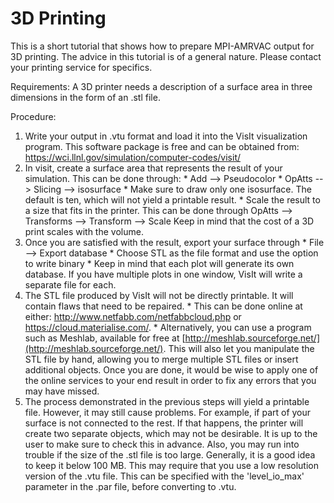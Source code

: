 # 3D Printing

This is a short tutorial that shows how to prepare MPI-AMRVAC output for 3D printing.
The advice in this tutorial is of a general nature. Please contact your
printing service for specifics.

Requirements: A 3D printer needs a description of a surface area in three
dimensions in the form of an .stl file.

Procedure:

  1. Write your output in .vtu format and load it into the VisIt visualization program. This software package is free and can be obtained from: <https://wci.llnl.gov/simulation/computer-codes/visit/>
  2. In visit, create a surface area that represents the result of your simulation. This can be done through:
    * Add --&gt; Pseudocolor
    * OpAtts --&gt; Slicing --&gt; isosurface
    * Make sure to draw only one isosurface. The default is ten, which will not yield a printable result.
    * Scale the result to a size that fits in the printer. This can be done through OpAtts --&gt; Transforms --&gt; Transform --&gt; Scale   Keep in mind that the cost of a 3D print scales with the volume.
  3. Once you are satisfied with the result, export your surface through
    * File --&gt; Export database
    * Choose STL as the file format and use the option to write binary
    * Keep in mind that each plot will generate its own database. If you have multiple plots in one window, VisIt will write a separate file for each.
  4. The STL file produced by VisIt will not be directly printable. It will contain flaws that need to be repaired.
    * This can be done online at either:  <http://www.netfabb.com/netfabbcloud.php> or <https://cloud.materialise.com/>.
    * Alternatively, you can use a program such as Meshlab, available for free at [http://meshlab.sourceforge.net/](http://meshlab.sourceforge.net/). This will also let you  manipulate the STL file by hand, allowing you to merge multiple STL files or insert additional objects. Once you are done, it would be wise to apply one of the online services to your end result in order to fix any errors that you may have missed.
  5. The process demonstrated in the previous steps will yield a printable file. However, it may still cause problems. For example, if part of your surface is not connected to the rest. If that happens, the printer will create two separate objects, which may not be desirable. It is up to the user to make sure to check this in advance. Also, you may run into trouble if the size of the .stl file is too large. Generally, it is a good idea to keep it below 100 MB. This may require that you use a low resolution version of the .vtu file. This can be specified with the 'level_io_max' parameter in the .par file, before converting to .vtu.

